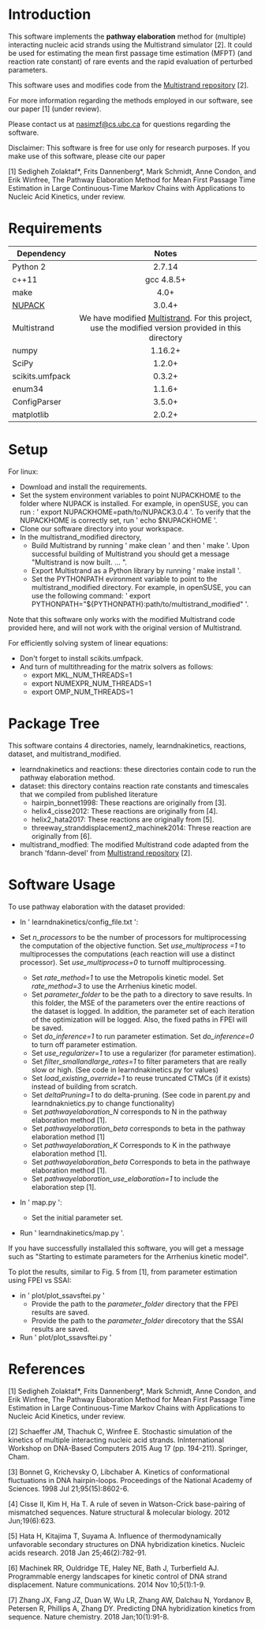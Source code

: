 # Introduction

This software implements  the **pathway elaboration** method for (multiple) interacting nucleic acid strands using the  Multistrand simulator [2]. It could be used for estimating the mean first passage time estimation (MFPT) (and reaction rate constant) of rare events and the rapid evaluation of perturbed parameters. 
 
 This software uses and modifies code from the <a href="https://github.com/DNA-and-Natural-Algorithms-Group/multistrand">Multistrand repository</a> [2]. 

For more information regarding the methods employed in our software, see our paper [1] (under review). 

Please contact us at nasimzf@cs.ubc.ca for questions regarding the software.

Disclaimer: This software is free for use only for research purposes. If you make use of this software, please cite our paper

[1]  Sedigheh Zolaktaf*, Frits Dannenberg*, Mark Schmidt, Anne Condon, and Erik Winfree, The Pathway Elaboration Method for Mean First Passage Time Estimation in Large Continuous-Time Markov Chains with Applications to Nucleic Acid Kinetics, under review.

# Requirements 

| Dependency       | Notes          
| ------------- |:-------------:|
|Python 2 |2.7.14 |
|c++11|gcc 4.8.5+|
|make|4.0+ | 
|<a href="http://www.nupack.org/">NUPACK</a> |3.0.4+| 
|Multistrand|We have modified <a href="https://github.com/DNA-and-Natural-Algorithms-Group/multistrand">Multistrand</a>.  For this project,     <br />  use  the   modified version  provided in this directory| 
|numpy|1.16.2+| 
|SciPy | 1.2.0+ |
|scikits.umfpack|0.3.2+|
| enum34 | 1.1.6+ | 
| ConfigParser | 3.5.0+ | 
|matplotlib| 2.0.2+|



# Setup
For linux:
- Download and install the requirements. 
- Set the system environment variables to point NUPACKHOME to the folder where NUPACK is installed. For example, in openSUSE, you can run : ' export NUPACKHOME=path/to/NUPACK3.0.4 '. To verify that the NUPACKHOME is correctly set, run ' echo $NUPACKHOME '. 
- Clone our software directory into your workspace. 
- In the  multistrand_modified directory,
  - Build Multistrand by running ' make clean ' and then ' make '. Upon successful  building of  Multistrand you should get a message  "Multistrand is now built. ... ".
  - Export  Multistrand as a Python library by running  ' make install '. 
  - Set the  PYTHONPATH evironment variable to point to the multistrand_modified  directory. For example, in openSUSE, you can use the following command: ' export PYTHONPATH="${PYTHONPATH}:path/to/multistrand_modified" '.  

Note that this software only works with the modified Multistrand code provided here, and will not work with the original version of Multistrand.

For efficiently solving system of linear equations: 
- Don't forget to install scikits.umfpack.  
- And turn of multithreading for the matrix solvers as follows: 
  - export MKL_NUM_THREADS=1
  - export NUMEXPR_NUM_THREADS=1
  - export OMP_NUM_THREADS=1

 

# Package Tree
This software contains 4  directories, namely, learndnakinetics, reactions, dataset, and multistrand_modified. 
- learndnakinetics and reactions:  these directories contain code to run the pathway elaboration method. 
- dataset: this directory contains reaction rate constants and timescales that we compiled from published literature
  - hairpin_bonnet1998:  These reactions are originally from [3]. 
  - helix4_cisse2012: These reactions are originally from  [4].
  - helix2_hata2017: These reactions are originally from  [5]. 
  - threeway_stranddisplacement2_machinek2014: Threse reaction are originally from [6].
- multistrand_modfied: The modified Multistrand code adapted from the branch 'fdann-devel' from  <a href="https://github.com/DNA-and-Natural-Algorithms-Group/multistrand">  Multistrand repository</a> [2]. 


# Software Usage 
To use pathway elaboration with the dataset provided:
- In ' learndnakinetics/config_file.txt ': 
- Set *n_processors* to be the number of processors for multiprocessing the computation of the objective function. Set *use_multiprocess =1* to multiprocesses the computations (each reaction will use a distinct processor). Set *use_multiprocess=0* to turnoff multiprocessing. 
  - Set *rate_method=1* to use the Metropolis kinetic model. Set *rate_method=3* to use the Arrhenius kinetic model. 
  - Set *parameter_folder* to be the path to a directory to save results. In this folder, the MSE of the parameters over the entire reactions of the dataset is logged. In addition, the parameter set of each iteration of the optimization will be logged. Also, the  fixed paths in FPEI will be saved.   
  - Set  *do_inference=1* to run parameter estimation. Set *do_inference=0* to turn off parameter estimation. 
  - Set  *use_regularizer=1* to use a  regularizer (for parameter estimation). 
  - Set *filter_smallandlarge_rates=1* to filter parameters that are really slow or high.  (See code in learndnakinetics.py for values)
  - Set *load_existing_override=1* to reuse truncated CTMCs (if it exists) instead of building from scratch. 
  - Set *deltaPruning=1* to do delta-pruning.  (See code in parent.py and learndnaknietics.py to change functionality)
  - Set *pathwayelaboration_N*  corresponds to N in the pathway elaboration method [1]. 
  - Set *pathwayelaboration_beta* corresponds to beta in the pathway elaboration method [1] 
  - Set *pathwayelaboration_K* Corresponds to K in the pathwaye elaboration method [1]. 
  - Set *pathwayelaboration_beta* Corresponds to beta in the pathwaye elaboration method [1]. 
  - Set *pathwayelaboration_use_elaboration=1* to include the elaboration step [1]. 
  
 - In ' map.py ': 
   - Set the initial parameter set. 
 - Run  ' learndnakinetics/map.py '. 
 
  If you have successfully installaled this software,  you will get a message such as "Starting to estimate parameters for the Arrhenius kinetic model". 

To plot the results, similar to Fig. 5 from [1], from parameter estimation using FPEI vs SSAI: 
 - in ' plot/plot_ssavsftei.py '
   - Provide the path to the *parameter_folder* directory that the FPEI results are saved.
   - Provide the path to the *parameter_folder* direcotory that the SSAI results are saved.
 - Run ' plot/plot_ssavsftei.py '
 

# References 

[1]  Sedigheh Zolaktaf*, Frits Dannenberg*, Mark Schmidt, Anne Condon, and Erik Winfree, The Pathway Elaboration Method for Mean First Passage Time Estimation in Large Continuous-Time Markov Chains with Applications to Nucleic Acid Kinetics, under review.

[2] Schaeffer JM, Thachuk C, Winfree E. Stochastic simulation of the kinetics of multiple interacting nucleic acid strands. InInternational Workshop on DNA-Based Computers 2015 Aug 17 (pp. 194-211). Springer, Cham.

[3] Bonnet G, Krichevsky O, Libchaber A. Kinetics of conformational fluctuations in DNA hairpin-loops. Proceedings of the National Academy of Sciences. 1998 Jul 21;95(15):8602-6.
 
[4] Cisse II, Kim H, Ha T. A rule of seven in Watson-Crick base-pairing of mismatched sequences. Nature structural & molecular biology. 2012 Jun;19(6):623.
 
[5] Hata H, Kitajima T, Suyama A. Influence of thermodynamically unfavorable secondary structures on DNA hybridization kinetics. Nucleic acids research. 2018 Jan 25;46(2):782-91.

[6] Machinek RR, Ouldridge TE, Haley NE, Bath J, Turberfield AJ. Programmable energy landscapes for kinetic control of DNA strand displacement. Nature communications. 2014 Nov 10;5(1):1-9.

[7] Zhang JX, Fang JZ, Duan W, Wu LR, Zhang AW, Dalchau N, Yordanov B, Petersen R, Phillips A, Zhang DY. Predicting DNA hybridization kinetics from sequence. Nature chemistry. 2018 Jan;10(1):91-8.
